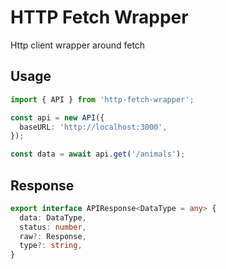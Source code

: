 # HTTP Fetch Wrapper

Http client wrapper around fetch

## Usage

```ts
import { API } from 'http-fetch-wrapper';

const api = new API({
  baseURL: 'http://localhost:3000',
});

const data = await api.get('/animals');
```

## Response

```ts
export interface APIResponse<DataType = any> {
  data: DataType,
  status: number,
  raw?: Response,
  type?: string,
}
```